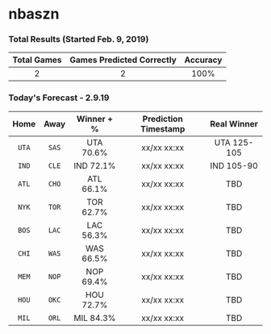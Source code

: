 # nbaszn

### Total Results (Started Feb. 9, 2019)

| Total Games        | Games Predicted Correctly | Accuracy |
|:-------------:|:-------------:|:-----:|
| 2     | 2 | 100% |

### Today's Forecast - 2.9.19

| Home        | Away           | Winner + %  | Prediction Timestamp | Real Winner |
|:-------------:|:-------------:|:-----:|:-----:|:-------------:|
| `UTA`      | `SAS` | UTA 70.6% | xx/xx xx:xx | UTA 125-105 |
| `IND`      | `CLE` | IND 72.1% | xx/xx xx:xx | IND 105-90 |
| `ATL`      | `CHO` | ATL 66.1% | xx/xx xx:xx | TBD |
| `NYK`      | `TOR` | TOR 62.7% | xx/xx xx:xx | TBD |
| `BOS`      | `LAC` | LAC 56.3% | xx/xx xx:xx | TBD |
| `CHI`      | `WAS` | WAS 66.5% | xx/xx xx:xx | TBD |
| `MEM`      | `NOP` | NOP 69.4% | xx/xx xx:xx | TBD |
| `HOU`      | `OKC` | HOU 72.7% | xx/xx xx:xx | TBD |
| `MIL`      | `ORL` | MIL 84.3% | xx/xx xx:xx | TBD |



